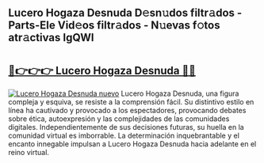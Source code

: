 ## Lucero Hogaza Desnuda D𝚎sn𝚞dos filtr𝚊dos - Parts-EIe Vid𝚎os filtr𝚊dos - N𝚞evas f𝚘tos atr𝚊ctivas IgQWl

# <h2><a href="http://mbbk2d.tromn.icu/?c=Lucero+Hogaza+Desnuda">🔗👉👉👉 Lucero Hogaza Desnuda 🔗🔗</a></h2>

[![Lucero Hogaza Desnuda nuevo](https://i.imgur.com/pEAQMta.gif)](http://mbbk2d.tromn.icu/?c=Lucero+Hogaza+Desnuda)
Lucero Hogaza Desnuda, una figura compleja y esquiva, se resiste a la comprensión fácil. Su distintivo estilo en línea ha cautivado y provocado a los espectadores, provocando debates sobre ética, autoexpresión y las complejidades de las comunidades digitales. Independientemente de sus decisiones futuras, su huella en la comunidad virtual es imborrable. La determinación inquebrantable y el encanto innegable impulsan a Lucero Hogaza Desnuda hacia adelante en el reino virtual.
